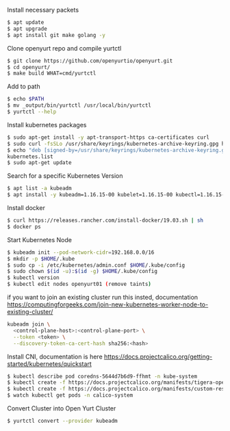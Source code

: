 Install necessary packets
```bash
$ apt update
$ apt upgrade
$ apt install git make golang -y
```
Clone openyurt repo and compile yurtctl
```bash
$ git clone https://github.com/openyurtio/openyurt.git
$ cd openyurt/
$ make build WHAT=cmd/yurtctl
```
Add to path
```bash
$ echo $PATH
$ mv _output/bin/yurtctl /usr/local/bin/yurtctl
$ yurtctl --help
```
Install kubernetes packages
```bash
$ sudo apt-get install -y apt-transport-https ca-certificates curl
$ sudo curl -fsSLo /usr/share/keyrings/kubernetes-archive-keyring.gpg https://packages.cloud.google.com/apt/doc/apt-key.gpg
$ echo "deb [signed-by=/usr/share/keyrings/kubernetes-archive-keyring.gpg] https://apt.kubernetes.io/ kubernetes-xenial main" | sudo tee /etc/apt/sources.list.d/
kubernetes.list
$ sudo apt-get update
```
Search for a specific Kubernetes Version
```bash
$ apt list -a kubeadm
$ apt install -y kubeadm=1.16.15-00 kubelet=1.16.15-00 kubectl=1.16.15-00
```
Install docker
```bash
$ curl https://releases.rancher.com/install-docker/19.03.sh | sh
$ docker ps
```
Start Kubernetes Node
```bash
$ kubeadm init --pod-network-cidr=192.168.0.0/16
$ mkdir -p $HOME/.kube
$ sudo cp -i /etc/kubernetes/admin.conf $HOME/.kube/config
$ sudo chown $(id -u):$(id -g) $HOME/.kube/config
$ kubectl version
$ kubectl edit nodes openyurt01 (remove taints)
```
if you want to join an existing cluster run this insted, documentation https://computingforgeeks.com/join-new-kubernetes-worker-node-to-existing-cluster/
```bash
kubeadm join \
  <control-plane-host>:<control-plane-port> \
  --token <token> \
  --discovery-token-ca-cert-hash sha256:<hash>
```
Install CNI, documentation is here https://docs.projectcalico.org/getting-started/kubernetes/quickstart
```bash
$ kubectl describe pod coredns-5644d7b6d9-ffhmt -n kube-system
$ kubectl create -f https://docs.projectcalico.org/manifests/tigera-operator.yaml
$ kubectl create -f https://docs.projectcalico.org/manifests/custom-resources.yaml
$ watch kubectl get pods -n calico-system
```
Convert Cluster into Open Yurt Cluster
```bash
$ yurtctl convert --provider kubeadm
```

